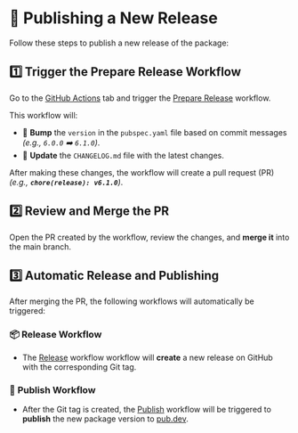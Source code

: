 # 🚀 Publishing a New Release

Follow these steps to publish a new release of the package:

## 1️⃣ Trigger the **Prepare Release** Workflow

Go to the [GitHub Actions] tab and trigger the [Prepare Release] workflow.

This workflow will:

- 🔼 **Bump** the `version` in the `pubspec.yaml` file based on commit messages
  _(e.g., `6.0.0` ➡️ `6.1.0`)_.
- 📝 **Update** the `CHANGELOG.md` file with the latest changes.

After making these changes, the workflow will create a pull request (PR)
_(e.g., **`chore(release): v6.1.0`**)_.

## 2️⃣ Review and Merge the PR

Open the PR created by the workflow, review the changes, and **merge it** into
the main branch.

## 3️⃣ Automatic Release and Publishing

After merging the PR, the following workflows will automatically be triggered:

### 📦 **Release** Workflow

- The [Release] workflow workflow will **create** a new release on GitHub with
  the corresponding Git tag.

### 🚀 **Publish** Workflow

- After the Git tag is created, the [Publish] workflow will be triggered to
  **publish** the new package version to [pub.dev].

[GitHub Actions]: https://github.com/halildurmus/win32_clipboard/actions
[Prepare Release]: https://github.com/halildurmus/win32_clipboard/blob/main/.github/workflows/prepare_release.yml
[pub.dev]: https://pub.dev
[Publish]: https://github.com/halildurmus/win32_clipboard/blob/main/.github/workflows/publish.yml
[Release]: https://github.com/halildurmus/win32_clipboard/blob/main/.github/workflows/release.yml
